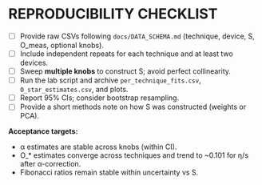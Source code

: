 # REPRODUCIBILITY CHECKLIST

- [ ] Provide raw CSVs following `docs/DATA_SCHEMA.md` (technique, device, S, O_meas, optional knobs).
- [ ] Include independent repeats for each technique and at least two devices.
- [ ] Sweep **multiple knobs** to construct S; avoid perfect collinearity.
- [ ] Run the lab script and archive `per_technique_fits.csv`, `O_star_estimates.csv`, and plots.
- [ ] Report 95% CIs; consider bootstrap resampling.
- [ ] Provide a short methods note on how S was constructed (weights or PCA).

**Acceptance targets:**
- α estimates are stable across knobs (within CI).
- O_* estimates converge across techniques and trend to ~0.101 for η/s after α-correction.
- Fibonacci ratios remain stable within uncertainty vs S.
